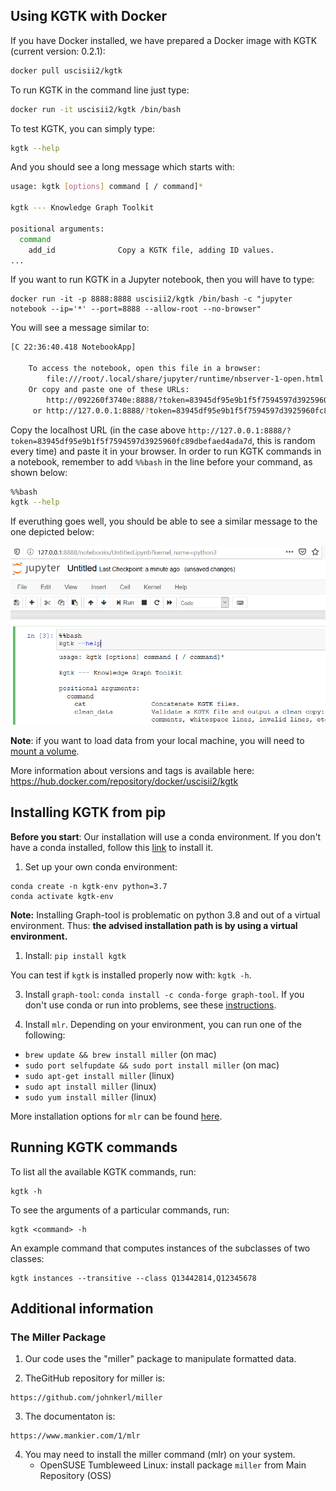 ## Using KGTK with Docker

If you have Docker installed, we have prepared a Docker image with KGTK (current version: 0.2.1):

```bash
docker pull uscisii2/kgtk
```

To run KGTK in the command line just type:

```bash
docker run -it uscisii2/kgtk /bin/bash
```

To test KGTK, you can simply type:
```bash
kgtk --help
```
And you should see a long message which starts with:

```bash
usage: kgtk [options] command [ / command]*

kgtk --- Knowledge Graph Toolkit

positional arguments:
  command
    add_id              Copy a KGTK file, adding ID values.
...
```

If you want to run KGTK in a Jupyter notebook, then you will have to type:
```
docker run -it -p 8888:8888 uscisii2/kgtk /bin/bash -c "jupyter notebook --ip='*' --port=8888 --allow-root --no-browser"
```

You will see a message similar to:

```bash
[C 22:36:40.418 NotebookApp]

    To access the notebook, open this file in a browser:
        file:///root/.local/share/jupyter/runtime/nbserver-1-open.html
    Or copy and paste one of these URLs:
        http://092260f3740e:8888/?token=83945df95e9b1f5f7594597d3925960fc89dbefaed4ada7d
     or http://127.0.0.1:8888/?token=83945df95e9b1f5f7594597d3925960fc89dbefaed4ada7d
```

Copy the localhost URL (in the case above `http://127.0.0.1:8888/?token=83945df95e9b1f5f7594597d3925960fc89dbefaed4ada7d`, this is random every time) and paste it in your browser. In order to run KGTK commands in a notebook, remember to add `%%bash` in the line before your command, as shown below:

```bash
%%bash
kgtk --help
```

If everuthing goes well, you should be able to see a similar message to the one depicted below:

![Diagram](images/nb.png)

**Note**: if you want to load data from your local machine, you will need to [mount a volume](https://docs.docker.com/storage/volumes/).

More information about versions and tags is available here: https://hub.docker.com/repository/docker/uscisii2/kgtk

## Installing KGTK from pip

**Before you start**:  Our installation will use a conda environment. If you don't have a conda installed, follow this [link](https://docs.conda.io/projects/conda/en/latest/user-guide/install/) to install it.

1. Set up your own conda environment:
```
conda create -n kgtk-env python=3.7
conda activate kgtk-env
```
 **Note:** Installing Graph-tool is problematic on python 3.8 and out of a virtual environment. Thus: **the advised installation path is by using a virtual environment.**

1. Install: `pip install kgtk`

You can test if `kgtk` is installed properly now with: `kgtk -h`.

3. Install `graph-tool`: `conda install -c conda-forge graph-tool`. If you don't use conda or run into problems, see these [instructions](https://git.skewed.de/count0/graph-tool/-/wikis/installation-instructions). 

4. Install `mlr`. Depending on your environment, you can run one of the following:
  * `brew update && brew install miller` (on mac)
  * `sudo port selfupdate && sudo port install miller` (on mac)
  * `sudo apt-get install miller` (linux)
  * `sudo apt install miller` (linux)
  * `sudo yum install miller` (linux)
  
More installation options for `mlr` can be found [here](https://johnkerl.org/miller/doc/build.html).

## Running KGTK commands

To list all the available KGTK commands, run:

```
kgtk -h
```

To see the arguments of a particular commands, run:

```
kgtk <command> -h
```

An example command that computes instances of the subclasses of two classes:

```
kgtk instances --transitive --class Q13442814,Q12345678
```

## Additional information

### The Miller Package

1. Our code uses the "miller" package to manipulate formatted data.

2. TheGitHub repository for miller is:
```
https://github.com/johnkerl/miller
```
3. The documentaton is:
```
https://www.mankier.com/1/mlr
```
4. You may need to install the miller command (mlr) on your system.
   * OpenSUSE Tumbleweed Linux: install package `miller` from Main Repository (OSS)
